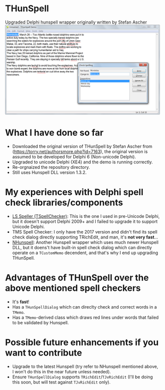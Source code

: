# THunSpell
Upgraded Delphi hunspell wrapper originally written by Stefan Ascher
![Screenshot of the Demo](THunSpell-Demo.png)


# What I have done so far
- Downloaded the original version of THunSpell by Stefan Ascher from (https://torry.net/authorsmore.php?id=7163),
  the original version is assumed to be developed for Delphi 6 (Non-unicode Delphi).
- Upgraded to unicode Delphi (XE4) and the demo is running correctly.
- Re-orgnaized the repository directory.
- Still uses Hunspell DLL version 1.3.2.

# My experiences with Delphi spell check libraries/components
- [LS Speller (TSpellChecker)](https://www.luziusschneider.com/SpellerHome.htm): This is the one I used in pre-Unicode Delphi, but it doesn't support Delphi 2009+ and I failed to upgrade it to support Unicode Delphi.
- TMS Spell Checker: I only have the 2017 version and didn't find its spell check dialog directly supporting TRichEdit, and man, it's **not very fast**...
- [NHunspell](https://sourceforge.net/projects/nhunspelldelphi/): Another Hunspell wrapper which uses much newer Hunspell DLL, but it doens't have built-in spell check dialog which can directly operate on a `TCustomMemo` decendent, and that's why I end up upgrading  THunSpell.

# Advantages of THunSpell over the above mentioned spell checkers
- It's **fast**!
- Has a `THunSpellDialog` which can direclty check and correct words in a `TMemo`.
- Has a `TMemo`-derived class which draws red lines under words that failed to be validated by Hunspell.


# Possible future enhancements if you want to contribute
- Upgrade to the latest Hunspell (try refer to NHunspell mentioned above, I won't do this in the near future unless needed).
- Ensure `THunSpellDialog` supports `TRichEdit`/`TJvRichEdit` (I'll be doing this soon, but will test against `TJvRichEdit` only).